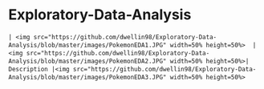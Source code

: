 # Exploratory-Data-Analysis
	| <img src="https://github.com/dwellin98/Exploratory-Data-Analysis/blob/master/images/PokemonEDA1.JPG" width=50% height=50%>  |<img src="https://github.com/dwellin98/Exploratory-Data-Analysis/blob/master/images/PokemonEDA2.JPG" width=50% height=50%>| Description |<img src="https://github.com/dwellin98/Exploratory-Data-Analysis/blob/master/images/PokemonEDA3.JPG" width=50% height=50%>





